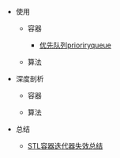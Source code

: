 - 使用

  - 容器
  
    - [优先队列prioriryqueue](priority_queue.md)

  - 算法

- 深度剖析

  - 容器

  - 算法

- 总结

  - [STL容器迭代器失效总结](stl_iterator_failure.md)
